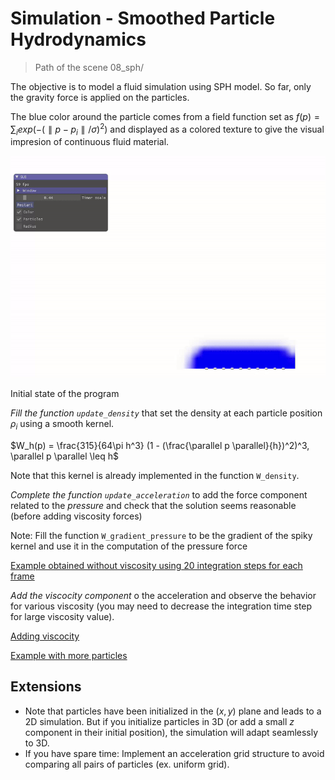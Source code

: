 # Simulation - Smoothed Particle Hydrodynamics

> Path of the scene 08_sph/

The objective is to model a fluid simulation using SPH model. So far, only the gravity force is applied on the particles.

The blue color around the particle comes from a field function set as $f(p)=\sum_i exp(-(\parallel p - p_i \parallel / \sigma)^2)$ and displayed as a colored texture to give the visual impresion of continuous fluid material.

![Initial state of the program](baseprogram.gif)

Initial state of the program

*Fill the function `update_density`* that set the density at each particle position $\rho_i$ using a smooth kernel.

$W_h(p) = \frac{315}{64\pi h^3} (1 - (\frac{\parallel p \parallel}{h})^2)^3, \parallel p \parallel \leq h$

Note that this kernel is already implemented in the function `W_density`.

*Complete the function `update_acceleration`* to add the force component related to the *pressure* and check that the solution seems reasonable (before adding viscosity forces)

Note: Fill the function `W_gradient_pressure` to be the gradient of the spiky kernel and use it in the computation of the pressure force

[Example obtained without viscosity using 20 integration steps for each frame](solpressure.gif)

*Add the viscocity component* o the acceleration and observe the behavior for various viscosity (you may need to decrease the integration time step for large viscosity value).

[Adding viscocity](solviscocity1.gif)

[Example with more particles](solviscocity2.gif)

## Extensions

- Note that particles have been initialized in the $(x,y)$ plane and leads to a 2D simulation. But if you initialize particles in 3D (or add a small $z$ component in their initial position), the simulation will adapt seamlessly to 3D.
- If you have spare time: Implement an acceleration grid structure to avoid comparing all pairs of particles (ex. uniform grid). 